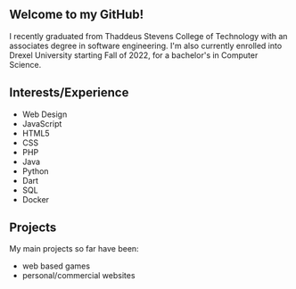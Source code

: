 ## Welcome to my GitHub!

I recently graduated from Thaddeus Stevens College of Technology with an associates degree in software engineering.
I'm also currently enrolled into Drexel University starting Fall of 2022, for a bachelor's in Computer Science.

## Interests/Experience
- Web Design
- JavaScript
- HTML5
- CSS
- PHP
- Java
- Python
- Dart
- SQL
- Docker

## Projects
My main projects so far have been:
- web based games
- personal/commercial websites
